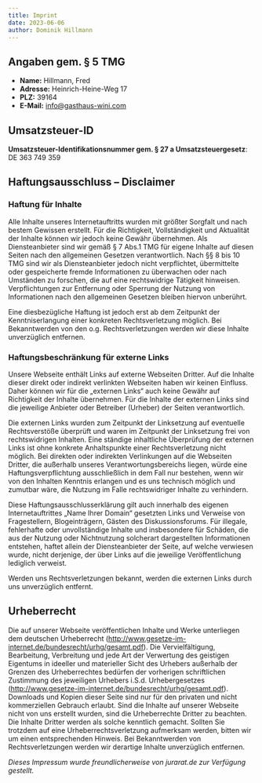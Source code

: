 ```yaml
---
title: Imprint
date: 2023-06-06
author: Dominik Hillmann
---
```


## Angaben gem. § 5 TMG

- **Name:** Hillmann, Fred
- **Adresse:** Heinrich-Heine-Weg 17
- **PLZ:** 39164
- **E-Mail:** [info@gasthaus-wini.com](mailto:info@gasthaus-wini.com)

## Umsatzsteuer-ID

**Umsatzsteuer-Identifikationsnummer gem. § 27 a Umsatzsteuergesetz**: DE 363 749 359

## Haftungsausschluss – Disclaimer

### Haftung für Inhalte

Alle Inhalte unseres Internetauftritts wurden mit größter Sorgfalt und nach bestem Gewissen erstellt.
Für die Richtigkeit, Vollständigkeit und Aktualität der Inhalte können wir jedoch keine Gewähr übernehmen.
Als Diensteanbieter sind wir gemäß § 7 Abs.1 TMG für eigene Inhalte auf diesen Seiten nach den allgemeinen Gesetzen
verantwortlich.
Nach §§ 8 bis 10 TMG sind wir als Diensteanbieter jedoch nicht verpflichtet, übermittelte oder gespeicherte fremde
Informationen zu überwachen oder nach Umständen zu forschen, die auf eine rechtswidrige Tätigkeit hinweisen.
Verpflichtungen zur Entfernung oder Sperrung der Nutzung von Informationen nach den allgemeinen Gesetzen bleiben hiervon
unberührt.

Eine diesbezügliche Haftung ist jedoch erst ab dem Zeitpunkt der Kenntniserlangung einer konkreten Rechtsverletzung
möglich.
Bei Bekanntwerden von den o.g. Rechtsverletzungen werden wir diese Inhalte unverzüglich entfernen.

### Haftungsbeschränkung für externe Links

Unsere Webseite enthält Links auf externe Webseiten Dritter. Auf die Inhalte dieser direkt oder indirekt verlinkten
Webseiten haben wir keinen Einfluss. Daher können wir für die „externen Links“ auch keine Gewähr auf Richtigkeit der
Inhalte übernehmen.
Für die Inhalte der externen Links sind die jeweilige Anbieter oder Betreiber (Urheber) der Seiten verantwortlich.

Die externen Links wurden zum Zeitpunkt der Linksetzung auf eventuelle Rechtsverstöße überprüft und waren im Zeitpunkt
der Linksetzung frei von rechtswidrigen Inhalten.
Eine ständige inhaltliche Überprüfung der externen Links ist ohne konkrete Anhaltspunkte einer Rechtsverletzung nicht
möglich.
Bei direkten oder indirekten Verlinkungen auf die Webseiten Dritter, die außerhalb unseres Verantwortungsbereichs
liegen, würde eine Haftungsverpflichtung ausschließlich in dem Fall nur bestehen, wenn wir von den Inhalten Kenntnis
erlangen und es uns technisch möglich und zumutbar wäre, die Nutzung im Falle rechtswidriger Inhalte zu verhindern.

Diese Haftungsausschlusserklärung gilt auch innerhalb des eigenen Internetauftrittes „Name Ihrer Domain“ gesetzten Links
und Verweise von Fragestellern, Blogeinträgern, Gästen des Diskussionsforums.
Für illegale, fehlerhafte oder unvollständige Inhalte und insbesondere für Schäden, die aus der Nutzung oder
Nichtnutzung solcherart dargestellten Informationen entstehen, haftet allein der Diensteanbieter der Seite, auf welche
verwiesen wurde, nicht derjenige, der über Links auf die jeweilige Veröffentlichung lediglich verweist.

Werden uns Rechtsverletzungen bekannt, werden die externen Links durch uns unverzüglich entfernt.

## Urheberrecht

Die auf unserer Webseite veröffentlichen Inhalte und Werke unterliegen dem deutschen Urheberrecht
(http://www.gesetze-im-internet.de/bundesrecht/urhg/gesamt.pdf).
Die Vervielfältigung, Bearbeitung, Verbreitung und jede Art der Verwertung des geistigen Eigentums in ideeller und
materieller Sicht des Urhebers außerhalb der Grenzen des Urheberrechtes bedürfen der vorherigen schriftlichen Zustimmung
des jeweiligen Urhebers i.S.d. Urhebergesetzes (http://www.gesetze-im-internet.de/bundesrecht/urhg/gesamt.pdf).
Downloads und Kopien dieser Seite sind nur für den privaten und nicht kommerziellen Gebrauch erlaubt.
Sind die Inhalte auf unserer Webseite nicht von uns erstellt wurden, sind die Urheberrechte Dritter zu beachten.
Die Inhalte Dritter werden als solche kenntlich gemacht.
Sollten Sie trotzdem auf eine Urheberrechtsverletzung aufmerksam werden, bitten wir um einen entsprechenden Hinweis.
Bei Bekanntwerden von Rechtsverletzungen werden wir derartige Inhalte unverzüglich entfernen.

*Dieses Impressum wurde freundlicherweise von jurarat.de zur Verfügung gestellt.*
